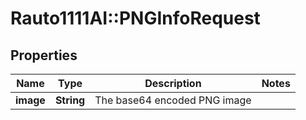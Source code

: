 # Rauto1111AI::PNGInfoRequest

## Properties
Name | Type | Description | Notes
------------ | ------------- | ------------- | -------------
**image** | **String** | The base64 encoded PNG image | 

